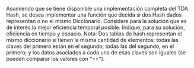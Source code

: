 Asumiendo que se tiene disponible una implementación completa del TDA Hash, se desea implementar una función que decida si dos Hash dados representan o no el mismo Diccionario. Considere para la solución que es de interés la mejor eficiencia temporal posible. Indique, para su solución, eficiencia en tiempo y espacio. Nota: Dos tablas de hash representan el mismo diccionario si tienen la misma cantidad de elementos; todas las claves del primero están en el segundo; todas las del segundo, en el primero; y los datos asociados a cada una de esas claves son iguales (se pueden comparar los valores con “==”).